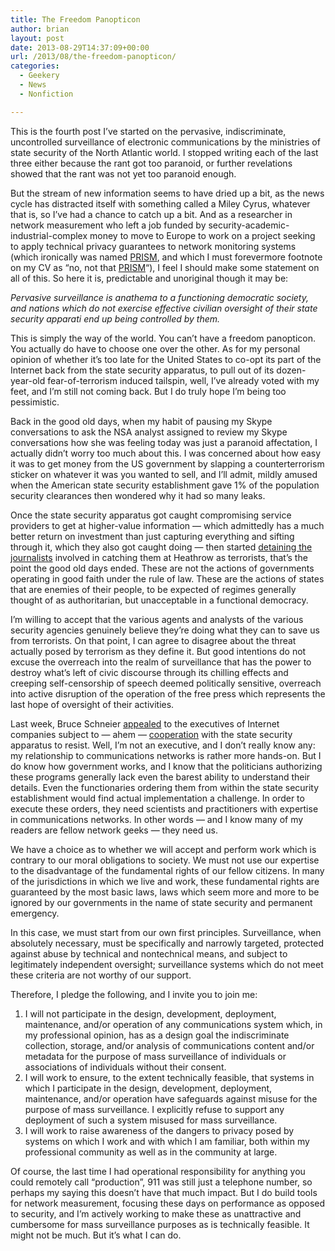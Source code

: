 ```yaml
---
title: The Freedom Panopticon
author: brian
layout: post
date: 2013-08-29T14:37:09+00:00
url: /2013/08/the-freedom-panopticon/
categories:
  - Geekery
  - News
  - Nonfiction

---
```

This is the fourth post I&#8217;ve started on the pervasive, indiscriminate, uncontrolled surveillance of electronic communications by the ministries of state security of the North Atlantic world. I stopped writing each of the last three either because the rant got too paranoid, or further revelations showed that the rant was not yet too paranoid enough.

But the stream of new information seems to have dried up a bit, as the news cycle has distracted itself with something called a Miley Cyrus, whatever that is, so I&#8217;ve had a chance to catch up a bit. And as a researcher in network measurement who left a job funded by security-academic-industrial-complex money to move to Europe to work on a project seeking to apply technical privacy guarantees to network monitoring systems (which ironically was named [PRISM][1], and which I must forevermore footnote on my CV as &#8220;no, not that [PRISM][2]&#8220;), I feel I should make some statement on all of this. So here it is, predictable and unoriginal though it may be:

_Pervasive surveillance is anathema to a functioning democratic society, and nations which do not exercise effective civilian oversight of their state security apparati end up being controlled by them._

<!--more-->This is simply the way of the world. You can&#8217;t have a freedom panopticon. You actually do have to choose one over the other. As for my personal opinion of whether it&#8217;s too late for the United States to co-opt its part of the Internet back from the state security apparatus, to pull out of its dozen-year-old fear-of-terrorism induced tailspin, well, I&#8217;ve already voted with my feet, and I&#8217;m still not coming back. But I do truly hope I&#8217;m being too pessimistic.

Back in the good old days, when my habit of pausing my Skype conversations to ask the NSA analyst assigned to review my Skype conversations how she was feeling today was just a paranoid affectation, I actually didn&#8217;t worry too much about this. I was concerned about how easy it was to get money from the US government by slapping a counterterrorism sticker on whatever it was you wanted to sell, and I&#8217;ll admit, mildly amused when the American state security establishment gave 1% of the population security clearances then wondered why it had so many leaks.

Once the state security apparatus got caught compromising service providers to get at higher-value information — which admittedly has a much better return on investment than just capturing everything and sifting through it, which they also got caught doing — then started [detaining the journalists][3] involved in catching them at Heathrow as terrorists, that&#8217;s the point the good old days ended. These are not the actions of governments operating in good faith under the rule of law. These are the actions of states that are enemies of their people, to be expected of regimes generally thought of as authoritarian, but unacceptable in a functional democracy.

I&#8217;m willing to accept that the various agents and analysts of the various security agencies genuinely believe they&#8217;re doing what they can to save us from terrorists. On that point, I can agree to disagree about the threat actually posed by terrorism as they define it. But good intentions do not excuse the overreach into the realm of surveillance that has the power to destroy what&#8217;s left of civic discourse through its chilling effects and creeping self-censorship of speech deemed politically sensitive, overreach into active disruption of the operation of the free press which represents the last hope of oversight of their activities.

Last week, Bruce Schneier [appealed][4] to the executives of Internet companies subject to — ahem — [cooperation][5] with the state security apparatus to resist. Well, I&#8217;m not an executive, and I don&#8217;t really know any: my relationship to communications networks is rather more hands-on. But I do know how government works, and I know that the politicians authorizing these programs generally lack even the barest ability to understand their details. Even the functionaries ordering them from within the state security establishment would find actual implementation a challenge. In order to execute these orders, they need scientists and practitioners with expertise in communications networks. In other words — and I know many of my readers are fellow network geeks — they need us.

We have a choice as to whether we will accept and perform work which is contrary to our moral obligations to society. We must not use our expertise to the disadvantage of the fundamental rights of our fellow citizens. In many of the jurisdictions in which we live and work, these fundamental rights are guaranteed by the most basic laws, laws which seem more and more to be ignored by our governments in the name of state security and permanent emergency.

In this case, we must start from our own first principles. Surveillance, when absolutely necessary, must be specifically and narrowly targeted, protected against abuse by technical and nontechnical means, and subject to legitimately independent oversight; surveillance systems which do not meet these criteria are not worthy of our support.

Therefore, I pledge the following, and I invite you to join me:

  1. I will not participate in the design, development, deployment, maintenance, and/or operation of any communications system which, in my professional opinion, has as a design goal the indiscriminate collection, storage, and/or analysis of communications content and/or metadata for the purpose of mass surveillance of individuals or associations of individuals without their consent.
  2. I will work to ensure, to the extent technically feasible, that systems in which I participate in the design, development, deployment, maintenance, and/or operation have safeguards against misuse for the purpose of mass surveillance. I explicitly refuse to support any deployment of such a system misused for mass surveillance.
  3. I will work to raise awareness of the dangers to privacy posed by systems on which I work and with which I am familiar, both within my professional community as well as in the community at large.

Of course, the last time I had operational responsibility for anything you could remotely call &#8220;production&#8221;, 911 was still just a telephone number, so perhaps my saying this doesn&#8217;t have that much impact. But I do build tools for network measurement, focusing these days on performance as opposed to security, and I&#8217;m actively working to make these as unattractive and cumbersome for mass surveillance purposes as is technically feasible. It might not be much. But it&#8217;s what I can do.

 [1]: http://www.fp7-prism.eu
 [2]: http://en.wikipedia.org/wiki/PRISM_(surveillance_program)
 [3]: http://www.theatlantic.com/international/archive/2013/08/the-real-terrifying-reason-why-british-authorities-detained-david-miranda/278952/
 [4]: http://www.theatlantic.com/technology/archive/2013/08/the-nsa-is-commandeering-the-internet/278572/
 [5]: http://en.wikipedia.org/wiki/Joseph_Nacchio